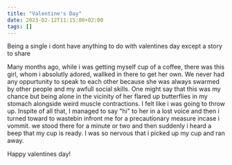 ```yaml
---
title: "Valentine's Day" 
date: 2023-02-12T11:15:00+02:00
tags: []
---
```


Being a single i dont have anything to do with valentines day except a story to share
    
Many months ago, while i was getting myself cup of a coffee, there was this girl, whom i absolutly adored, wallked in there to get her own.
We never had any oppurtunity to speak to each other because she was always swarmed by other people and my awfull social skills.
One might say that this was my chance but being alone in the vicinity of her flared up butterflies in my stomach alongside weird muscle contractions.
I felt like i was going to throw up. Inspite of all that, I managed to say "hi" to her in a lost voice and then i turned toward 
to wastebin infront me for a precautionary measure incase i vommit. we stood there for a minute or two and then suddenly i heard a beep that my cup is ready. 
I was so nervous that i picked up my cup and ran away.

Happy valentines day!
   

